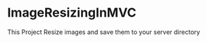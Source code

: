 ImageResizingInMVC
==================

This Project Resize images and save them to your server directory 
